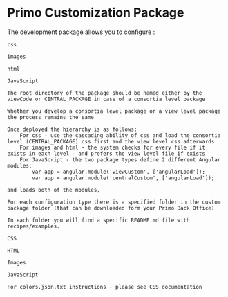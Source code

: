# Primo Customization Package

The development package allows you to configure :

    css

    images

    html

    JavaScript

    The root directory of the package should be named either by the viewCode or CENTRAL_PACKAGE in case of a consortia level package

    Whether you develop a consortia level package or a view level package the process remains the same

    Once deployed the hierarchy is as follows:
        For css - use the cascading ability of css and load the consortia level (CENTRAL_PACKAGE) css first and the view level css afterwards
        For images and html - the system checks for every file if it exists in each level - and prefers the view level file if exists
        For JavaScript - the two package types define 2 different Angular modules:
            var app = angular.module('viewCustom', ['angularLoad']);
            var app = angular.module('centralCustom', ['angularLoad']);

    and loads both of the modules,

    For each configuration type there is a specified folder in the custom package folder (that can be downloaded form your Primo Back Office)

    In each folder you will find a specific README.md file with recipes/examples.

    CSS

    HTML

    Images

    JavaScript

    For colors.json.txt instructions - please see CSS documentation
